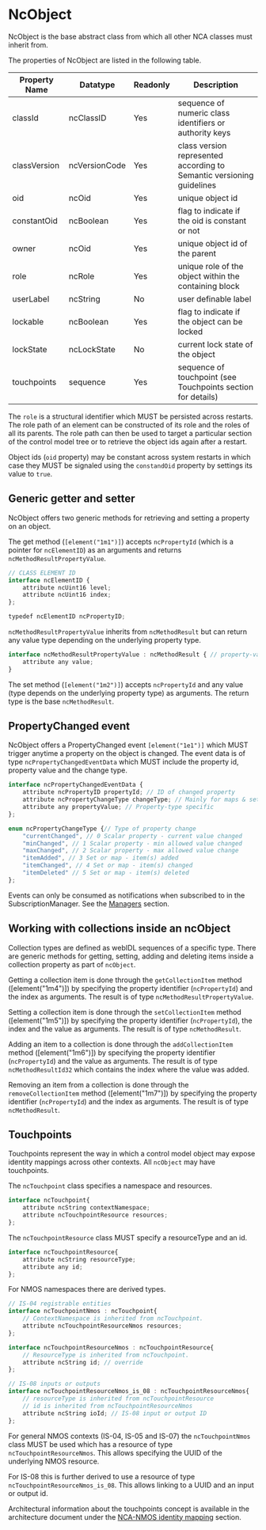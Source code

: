 # NcObject

NcObject is the base abstract class from which all other NCA classes must inherit from.

The properties of NcObject are listed in the following table.

| **Property Name** | **Datatype**                   | **Readonly** | **Description**                                                       |
| ----------------- | ------------------------------ | ------------ | ----------------------------------------------------------------------|
| classId           | ncClassID                      | Yes          | sequence of numeric class identifiers or authority keys               |
| classVersion      | ncVersionCode                  | Yes          | class version represented according to Semantic versioning guidelines |
| oid               | ncOid                          | Yes          | unique object id                                                      |
| constantOid       | ncBoolean                      | Yes          | flag to indicate if the oid is constant or not                        |
| owner             | ncOid                          | Yes          | unique object id of the parent                                        |
| role              | ncRole                         | Yes          | unique role of the object within the containing block                 |
| userLabel         | ncString                       | No           | user definable label                                                  |
| lockable          | ncBoolean                      | Yes          | flag to indicate if the object can be locked                          |
| lockState         | ncLockState                    | No           | current lock state of the object                                      |
| touchpoints       | sequence<ncTouchpoint>         | Yes          | sequence of touchpoint (see Touchpoints section for details)          |

The `role` is a structural identifier which MUST be persisted across restarts. The role path of an element can be constructed of its role and the roles of all its parents. The role path can then be used to target a particular section of the control model tree or to retrieve the object ids again after a restart.

Object ids (`oid` property) may be constant across system restarts in which case they MUST be signaled using the `constandOid` property by settings its value to `true`.

## Generic getter and setter

NcObject offers two generic methods for retrieving and setting a property on an object.

The get method (`[element("1m1")]`) accepts `ncPropertyId` (which is a pointer for `ncElementID`) as an arguments and returns `ncMethodResultPropertyValue`.

```typescript
// CLASS ELEMENT ID  
interface ncElementID {
    attribute ncUint16 level;
    attribute ncUint16 index;
};

typedef ncElementID ncPropertyID;
```

`ncMethodResultPropertyValue` inherits from `ncMethodResult` but can return any value type depending on the underlying property type.

```typescript
interface ncMethodResultPropertyValue : ncMethodResult { // property-value result
    attribute any value;
}
```

The set method (`[element("1m2")]`) accepts `ncPropertyId` and any value (type depends on the underlying property type) as arguments. The return type is the base `ncMethodResult`.

## PropertyChanged event

NcObject offers a PropertyChanged event `[element("1e1")]` which MUST trigger anytime a property on the object is changed.
The event data is of type `ncPropertyChangedEventData` which MUST include the property id, property value and the change type.

```typescript
interface ncPropertyChangedEventData {
    attribute ncPropertyID propertyId; // ID of changed property
    attribute ncPropertyChangeType changeType; // Mainly for maps & sets
    attribute any propertyValue; // Property-type specific 
};

enum ncPropertyChangeType {// Type of property change
    "currentChanged", // 0 Scalar property - current value changed
    "minChanged", // 1 Scalar property - min allowed value changed
    "maxChanged", // 2 Scalar property - max allowed value change
    "itemAdded", // 3 Set or map - item(s) added
    "itemChanged", // 4 Set or map - item(s) changed
    "itemDeleted" // 5 Set or map - item(s) deleted
};
```

Events can only be consumed as notifications when subscribed to in the SubscriptionManager. See the [Managers](Managers.md) section.

## Working with collections inside an ncObject

Collection types are defined as webIDL sequences of a specific type.
There are generic methods for getting, setting, adding and deleting items inside a collection property as part of `ncObject`.

Getting a collection item is done through the `getCollectionItem` method ([element("1m4")]) by specifying the property identifier (`ncPropertyId`) and the index as arguments.
The result is of type `ncMethodResultPropertyValue`.

Setting a collection item is done through the `setCollectionItem` method ([element("1m5")]) by specifying the property identifier (`ncPropertyId`), the index and the value as arguments.
The result is of type `ncMethodResult`.

Adding an item to a collection is done through the `addCollectionItem` method ([element("1m6")]) by specifying the property identifier (`ncPropertyId`) and the value as arguments.
The result is of type `ncMethodResultId32` which contains the index where the value was added.

Removing an item from a collection is done through the `removeCollectionItem` method ([element("1m7")]) by specifying the property identifier (`ncPropertyId`) and the index as arguments.
The result is of type `ncMethodResult`.

## Touchpoints

Touchpoints represent the way in which a control model object may expose identity mappings across other contexts.
All `ncObject` may have touchpoints.

The `ncTouchpoint` class specifies a namespace and resources.

```typescript
interface ncTouchpoint{
    attribute ncString contextNamespace;
    attribute ncTouchpointResource resources;
};
```

The `ncTouchpointResource` class MUST specify a resourceType and an id.

```typescript
interface ncTouchpointResource{
    attribute ncString resourceType;
    attribute any id;
};
```

For NMOS namespaces there are derived types.

```typescript
// IS-04 registrable entities
interface ncTouchpointNmos : ncTouchpoint{
    // ContextNamespace is inherited from ncTouchpoint.
    attribute ncTouchpointResourceNmos resources;
};

interface ncTouchpointResourceNmos : ncTouchpointResource{
    // ResourceType is inherited from ncTouchpoint. 
    attribute ncString id; // override 
};

// IS-08 inputs or outputs
interface ncTouchpointResourceNmos_is_08 : ncTouchpointResourceNmos{
    // resourceType is inherited from ncTouchpointResource
    // id is inherited from ncTouchpointResourceNmos
    attribute ncString ioId; // IS-08 input or output ID
};
```

For general NMOS contexts (IS-04, IS-05 and IS-07) the `ncTouchpointNmos` class MUST be used which has a resource of type `ncTouchpointResourceNmos`. This allows specifying the UUID of the underlying NMOS resource.

For IS-08 this is further derived to use a resource of type `ncTouchpointResourceNmos_is_08`. This allows linking to a UUID and an input or output id.

Architectural information about the touchpoints concept is available in the architecture document under the [NCA-NMOS identity mapping](https://specs.amwa.tv/ms-05-01/branches/v1.0-dev/docs/Identification.html#nca-nmos-identity-mapping) section.
